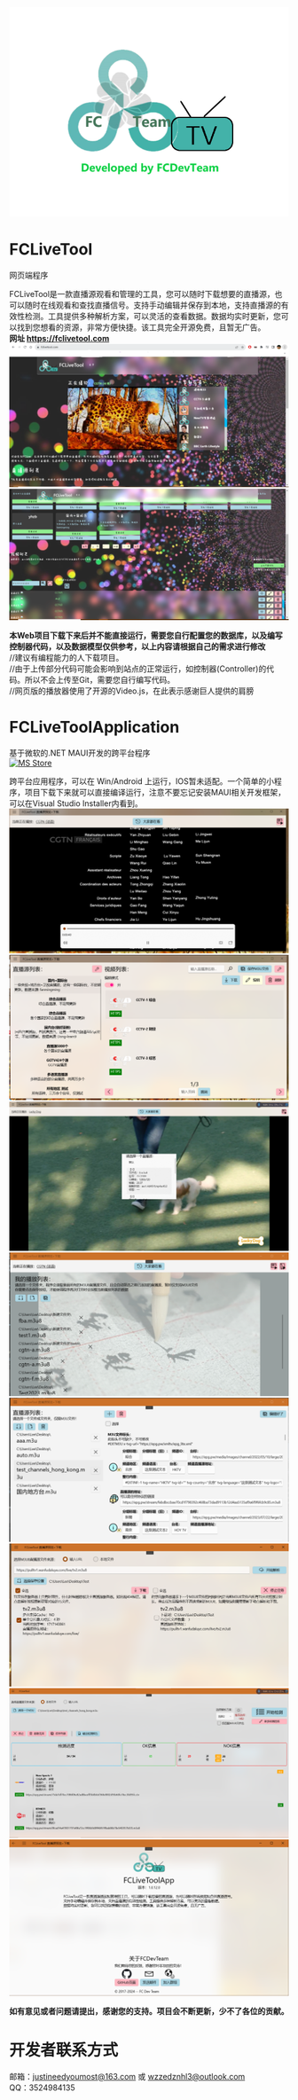 ![FCLiveToolLogo](FCLiveToolApplication/Resources/Images/fclive_big_logo.png)  
  
# FCLiveTool  
网页端程序
  
FCLiveTool是一款直播源观看和管理的工具，您可以随时下载想要的直播源，也可以随时在线观看和查找直播信号。支持手动编辑并保存到本地，支持直播源的有效性检测。工具提供多种解析方案，可以灵活的查看数据。数据均实时更新，您可以找到您想看的资源，非常方便快捷。该工具完全开源免费，且暂无广告。  
**网址  https://fclivetool.com**  
![FCLiveToolSS1](GitMPIMG/IMG4.png)  
![FCLiveToolSS2](GitMPIMG/IMG5.png)  
  
**本Web项目下载下来后并不能直接运行，需要您自行配置您的数据库，以及编写控制器代码，以及数据模型仅供参考，以上内容请根据自己的需求进行修改**  
//建议有编程能力的人下载项目。  
//由于上传部分代码可能会影响到站点的正常运行，如控制器(Controller)的代码。所以不会上传至Git，需要您自行编写代码。  
//网页版的播放器使用了开源的Video.js，在此表示感谢巨人提供的肩膀  
  
# FCLiveToolApplication  
基于微软的.NET MAUI开发的跨平台程序  
[![MS Store](https://outcoder.com/apps/surfy/img/microsoft-badge.png)](https://www.microsoft.com/store/apps/9N35QBD7BWLZ)  
  
跨平台应用程序，可以在 Win/Android 上运行，IOS暂未适配。一个简单的小程序，项目下载下来就可以直接编译运行，注意不要忘记安装MAUI相关开发框架，可以在Visual Studio Installer内看到。  
![FCLiveToolAPPSS1](GitMPIMG/IMG1.png)  
![FCLiveToolAPPSS2](GitMPIMG/IMG2.png)  
![FCLiveToolAPPSS3](GitMPIMG/IMG3.png)  
![FCLiveToolAPPSS1](GitMPIMG/IMG6.png)  
![FCLiveToolAPPSS2](GitMPIMG/IMG7.png)  
![FCLiveToolAPPSS1](GitMPIMG/IMG9.png)  
![FCLiveToolAPPSS1](GitMPIMG/IMG11.png)  
![FCLiveToolAPPSS1](GitMPIMG/IMG8.png)  
  
**如有意见或者问题请提出，感谢您的支持。项目会不断更新，少不了各位的贡献。**

  
# 开发者联系方式  
邮箱：justineedyoumost@163.com 或 wzzedznhl3@outlook.com  
QQ：3524984135
